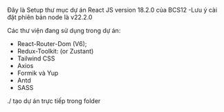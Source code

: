 Đây là Setup thư mục dự án React JS version 18.2.0 của BCS12
-Lưu ý cài đặt phiên bản node là v22.2.0

Các thư viện đang sử dụng trong dự án:

<ul>
    <li>React-Router-Dom (V6);</li>
     <li>Redux-Toolkit: (or Zustant)</li>
      <li>Tailwind CSS</li>
       <li>Axios</li>
        <li>Formik và Yup</li>
         <li>Antd</li>
         <li>SASS</li>
</ul>
./ tạo dự án trực tiếp trong folder
